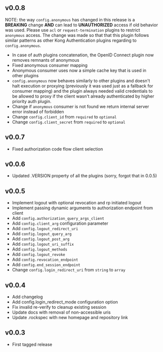 ## v0.0.8

NOTE: the way `config.anonymous` has changed in this release is a **BREAKING**
change **AND** can lead to **UNAUTHORIZED** access if old behavior was used.
Please use `acl` or `request-termination` plugins to restrict `anonymous`
access. The change was made so that that this plugin follows similar patterns
as other Kong Authentication plugins regarding to `config.anonymous`.

- In case of auth plugins concatenation, the OpenID Connect plugin now
  removes remnants of anonymous
- Fixed anonymous consumer mapping
- Anonymous consumer uses now a simple cache key that is used in other plugins
- `config.anonymous` now behaves similarly to other plugins and doesn't halt
  execution or proxying (previously it was used just as a fallback for consumer
  mapping) and the plugin always needed valid credentials to be allowed to proxy
  if the client wasn't already authenticated by higher priority auth plugin.
- Change if `anonymous` consumer is not found we return internal server error
  instead of forbidden  
- Change `config.client_id` from `required` to `optional`
- Change `config.client_secret` from `required` to `optional`

## v0.0.7

- Fixed authorization code flow client selection

## v0.0.6

- Updated .VERSION property of all the plugins (sorry, forgot that in 0.0.5)

## v0.0.5

- Implement logout with optional revocation and rp initiated logout
- Implement passing dynamic arguments to authorization endpoint from client
- Add `config.authorization_query_args_client`
- Add `config.client_arg` configuration parameter
- Add `config.logout_redirect_uri`
- Add `config.logout_query_arg`
- Add `config.logout_post_arg`
- Add `config.logout_uri_suffix`
- Add `config.logout_methods`
- Add `config.logout_revoke`
- Add `config.revocation_endpoint`
- Add `config.end_session_endpoint`
- Change `config.login_redirect_uri` from `string` to `array`

## v0.0.4

- Add changelog
- Add config.login_redirect_mode configuration option
- Fix invalid re-verify to cleanup existing session 
- Update docs with removal of non-accessible uris
- Update .rockspec with new homepage and repository link

## v0.0.3

- First tagged release
